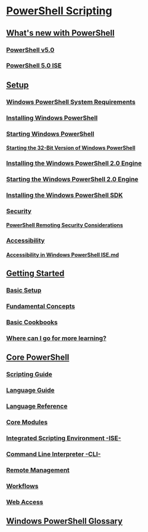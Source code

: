 # [PowerShell Scripting](PowerShell-Scripting.md)

## [What's new with PowerShell](whats-new/What-s-New-With-PowerShell.md)
### [PowerShell v5.0](whats-new/What-s-New-in-Windows-PowerShell-50.md)
### [PowerShell 5.0 ISE](whats-new/What-s-New-in-the-PowerShell-50-ISE.md)

## [Setup](setup/setup-reference.md)
### [Windows PowerShell System Requirements](setup/Windows-PowerShell-System-Requirements.md)
### [Installing Windows PowerShell](setup/Installing-Windows-PowerShell.md)
### [Starting Windows PowerShell](setup/Starting-Windows-PowerShell.md)
#### [Starting the 32-Bit Version of Windows PowerShell](setup/Starting-the-32-Bit-Version-of-Windows-PowerShell.md)
### [Installing the Windows PowerShell 2.0 Engine](setup/Installing-the-Windows-PowerShell-2.0-Engine.md)
### [Starting the Windows PowerShell 2.0 Engine](setup/Starting-the-Windows-PowerShell-2.0-Engine.md)
### [Installing the Windows PowerShell SDK](https://msdn.microsoft.com/en-us/library/ff458115.aspx)
### [Security](setup/security.md)
#### [PowerShell Remoting Security Considerations](setup/WinRMSecurity.md)
### [Accessibility](setup/accessibility.md)
#### [Accessibility in Windows PowerShell ISE.md](setup/Accessibility-in-Windows-PowerShell-ISE.md)

## [Getting Started](Getting-Started-with-Windows-PowerShell.md)
### [Basic Setup](basic-setup.md)
### [Fundamental Concepts](fundamental-concepts.md)
### [Basic Cookbooks](basic-cookbooks.md)
### [Where can I go for more learning?](more-basic-learning.md)

## [Core PowerShell](core-powershell.md)
### [Scripting Guide](scripting-guide.md)
### [Language Guide](language-guide.md)
### [Language Reference](language-reference.md)
### [Core Modules](core-modules.md)
### [Integrated Scripting Environment -ISE-](ise.md)
### [Command Line Interpreter -CLI-](cli.md)
### [Remote Management](remote.md)
### [Workflows](workflows.md)
### [Web Access](web-access.md)
## [Windows PowerShell Glossary](Topic/Windows-PowerShell-Glossary.md)
